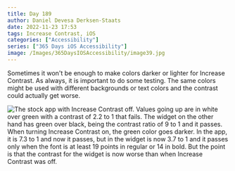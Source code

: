 ```yaml
---
title: Day 189
author: Daniel Devesa Derksen-Staats
date: 2022-11-23 17:53
tags: Increase Contrast, iOS
categories: ["Accessibility"]
series: ["365 Days iOS Accessibility"]
image: /Images/365DaysIOSAccessibility/image39.jpg
---
```


Sometimes it won't be enough to make colors darker or lighter for Increase Contrast. As always, it is important to do some testing. The same colors might be used with different backgrounds or text colors and the contrast could actually get worse.

![The stock app with Increase Contrast off. Values going up are in white over green with a contrast of 2.2 to 1 that fails. The widget on the other hand has green over black, being the contrast ratio of 9 to 1 and it passes. When turning Increase Contrast on, the green color goes darker. In the app, it is 7.3 to 1 and now it passes, but in the widget is now 3.7 to 1 and it passes only when the font is at least 19 points in regular or 14 in bold. But the point is that the contrast for the widget is now worse than when Increase Contrast was off.](/Images/365DaysIOSAccessibility/image39.jpg)